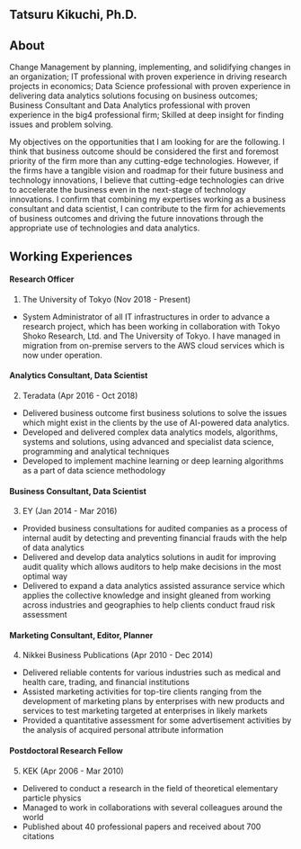 ## Tatsuru Kikuchi, Ph.D.

## About
Change Management by planning, implementing, and solidifying changes in an organization; IT professional with proven experience in driving research projects in economics; Data Science professional with proven experience in delivering data analytics solutions focusing on business outcomes; Business Consultant and Data Analytics professional with proven experience in the big4 professional firm; Skilled at deep insight for finding issues and problem solving.

My objectives on the opportunities that I am looking for are the following. I think that business outcome should be considered the first and foremost priority of the firm more than any cutting-edge technologies. However, if the firms have a tangible vision and roadmap for their future business and technology innovations, I believe that cutting-edge technologies can drive to accelerate the business even in the next-stage of technology innovations. I confirm that combining my expertises working as a business consultant and data scientist, I can contribute to the firm for achievements of business outcomes and driving the future innovations through the appropriate use of technologies and data analytics. 

## Working Experiences
#### Research Officer
1. The University of Tokyo (Nov 2018 - Present)
- System Administrator of all IT infrastructures in order to advance a research project, which has been working in collaboration with Tokyo Shoko Research, Ltd. and The University of Tokyo. I have managed in migration from on-premise servers to the AWS cloud services which is now under operation. 

#### Analytics Consultant, Data Scientist
2. Teradata (Apr 2016 - Oct 2018)
- Delivered business outcome first business solutions to solve the issues which might exist in the clients by the use of AI-powered data analytics.
- Developed and delivered complex data analytics models, algorithms, systems and solutions, using advanced and specialist data science, programming and analytical techniques
- Developed to implement machine learning or deep learning algorithms as a part of data science methodology

#### Business Consultant, Data Scientist
3. EY (Jan 2014 - Mar 2016)
- Provided business consultations for audited companies as a process of internal audit by detecting and preventing financial frauds with the help of data analytics
- Delivered and develop data analytics solutions in audit for improving audit quality which allows auditors to help make decisions in the most optimal way
- Delivered to expand a data analytics assisted assurance service which applies the collective knowledge and insight gleaned from working across industries and geographies to help clients conduct fraud risk assessment

#### Marketing Consultant, Editor, Planner
4. Nikkei Business Publications (Apr 2010 - Dec 2014)
- Delivered reliable contents for various industries such as medical and health care, trading, and financial institutions
- Assisted marketing activities for top-tire clients ranging from the development of marketing plans by enterprises with new products and services to test marketing targeted at enterprises in likely markets
- Provided a quantitative assessment for some advertisement activities by the analysis of acquired personal attribute information

#### Postdoctoral Research Fellow
5. KEK (Apr 2006 - Mar 2010)
- Delivered to conduct a research in the field of theoretical elementary particle physics
- Managed to work in collaborations with several colleagues around the world
- Published about 40 professional papers and received about 700 citations


   
